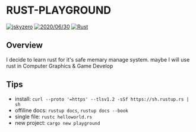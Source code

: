 # RUST-PLAYGROUND
[![jskyzero](https://img.shields.io/badge/Author-jskyzero-brightgreen.svg?style=flat)]()
[![2020/06/30](https://img.shields.io/badge/Data-2020/06/30-brightgreen.svg?style=flat)]()
[![Rust](https://github.com/oYOvOYo/Rust.Playground/workflows/Rust/badge.svg)]()


## Overview

I decide to learn rust for it's safe memary manage system. maybe I will use rust in Computer Graphics & Game Develop

## Tips

+ install: `curl --proto '=https' --tlsv1.2 -sSf https://sh.rustup.rs | sh`
+ offiline docs: `rustup docs`, `rustup docs --book`
+ single file: `rustc helloworld.rs`
+ new project: `cargo new playground`
